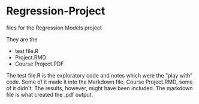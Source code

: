 # Regression-Project
files for the Regression Models project

They are the 
* test file.R 
* Project.RMD
* Course Project.PDF
 
The test file.R is the exploratory code and notes which were the "play with" code.  Some of it made it into the Markdown file, Course Project.RMD, some of it didn't.  The results, however, might have been included.  The markdown file is what created the .pdf output.

